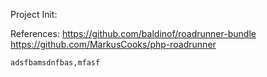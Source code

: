 Project Init:


References:
https://github.com/baldinof/roadrunner-bundle
https://github.com/MarkusCooks/php-roadrunner

```shell script
adsfbamsdnfbas,mfasf
```

